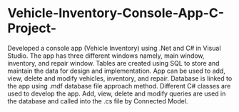# Vehicle-Inventory-Console-App-C-Project-
Developed a console app (Vehicle Inventory) using .Net and C# in Visual Studio. The app has three different windows namely, main window, inventory, and repair window. Tables are created using SQL to store and maintain the data for design and implementation. App can be used to add, view, delete and modify vehicles, inventory, and repair. Database is linked to the app using .mdf database file approach method. Different C# classes are used to develop the app. Add, view, delete and modify queries are used in the database and called into the .cs file by Connected Model.

